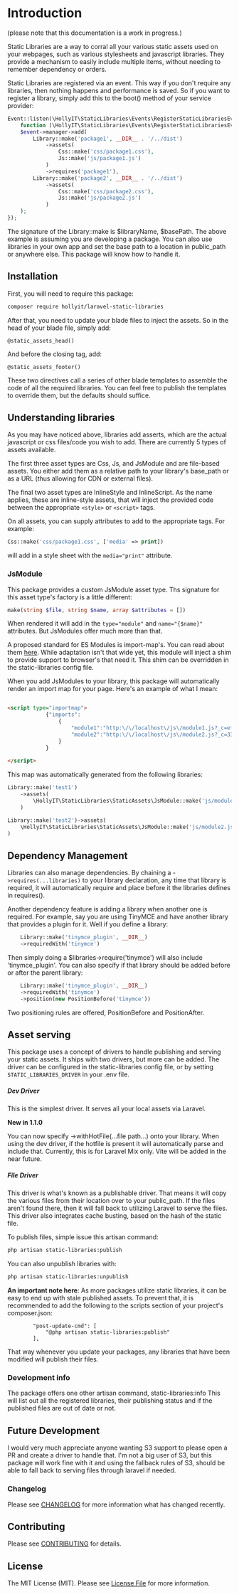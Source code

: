 # Introduction

(please note that this documentation is a work in progress.)

Static Libraries are a way to corral all your various static assets used on your webpages, such as various stylesheets
and javascript libraries. They provide a mechanism to easily include multiple items, without needing to remember
dependency or orders.

Static Libraries are registered via an event. This way if you don't require any libraries, then nothing happens and
performance is saved. So if you want to register a library, simply add this to the boot() method of your service
provider:

```php
Event::listen(\HollyIT\StaticLibraries\Events\RegisterStaticLibrariesEvent::class,
    function (\HollyIT\StaticLibraries\Events\RegisterStaticLibrariesEvent $event) {
    $event->manager->add(
        Library::make('package1', __DIR__ . '/../dist')
            ->assets(
                Css::make('css/package1.css'),
                Js::make('js/package1.js')
            )
            ->requires('package1'),
        Library::make('package2', __DIR__ . '/../dist')
            ->assets(
                Css::make('css/package2.css'),
                Js::make('js/package2.js')
            )
    );
});
```

The signature of the Library::make is $libraryName, $basePath. The above example is assuming you are developing a
package. You can also use libraries in your own app and set the base path to a location in public_path or anywhere else.
This package will know how to handle it.

## Installation

First, you will need to require this package:

```bash
composer require hollyit/laravel-static-libraries
```

After that, you need to update your blade files to inject the assets. So in the head of your blade file, simply add:

`@static_assets_head()`

And before the closing </body> tag, add:

`@static_assets_footer()`

These two directives call a series of other blade templates to assemble the code of all the required libraries. You can
feel free to publish the templates to override them, but the defaults should suffice.

## Understanding libraries

As you may have noticed above, libraries add asserts, which are the actual javascript or css files/code you wish to add.
There are currently 5 types of assets available.

The first three asset types are Css, Js, and JsModule and are file-based assets. You either add them as a relative path
to your library's base_path or as a URL (thus allowing for CDN or external files).

The final two asset types are InlineStyle and InlineScript. As the name applies, these are inline-style assets, that
will inject the provided code between the appropriate `<style>` or `<script>` tags.

On all assets, you can supply attributes to add to the appropriate tags. For example:

```php
Css::make('css/package1.css', ['media' => print])
```

will add in a style sheet with the `media="print"` attribute.

### JsModule

This package provides a custom JsModule asset type. Ths signature for this asset type's factory is a little different:

```php
make(string $file, string $name, array $attributes = [])
```

When rendered it will add in the `type="module"` and `name="{$name}"` attributes. But JsModules offer much more than
that.

A proposed standard for ES Modules is import-map's. You can read about them [here](https://wicg.github.io/import-maps/).
While adaptation isn't that wide yet, this module will inject a shim to provide support to browser's that need it. This
shim can be overridden in the static-libraries config file.

When you add JsModules to your library, this package will automatically render an import map for your page. Here's an
example of what I mean:

```html

<script type="importmap">
            {"imports":
                {
                    "module1":"http:\/\/localhost\/js\/module1.js?_c=efb6379fdf66",
                    "module2":"http:\/\/localhost\/js\/module2.js?_c=338cbc12e51d"
                }
            }
        
</script>
```

This map was automatically generated from the following libraries:

```php
Library::make('test1')
    ->assets(
        \HollyIT\StaticLibraries\StaticAssets\JsModule::make('js/module1.js', 'module1')
    )

Library::make('test2')->assets(
    \HollyIT\StaticLibraries\StaticAssets\JsModule::make('js/module2.js', 'module2')
)
```

## Dependency Management

Libraries can also manage dependencies. By chaining a -`>requires(...libraries)` to your library declaration, any time that library is required, it will automatically require and place before it the libraries defines in requires().

Another dependency feature is adding a library when another one is required. For example, say you are using TinyMCE and have another library that provides a plugin for it. Well if you define a library:

```php
    Library::make('tinymce_plugin', __DIR__)
    ->requiredWith('tinymce')
```
Then simply doing a $libraries->require('tinymce') will also include 'tinymce_plugin'. You can also specify if that library should be added before or after the parent library:

```php
    Library::make('tinymce_plugin', __DIR__)
    ->requiredWith('tinymce')
    ->position(new PositionBefore('tinymce'))
```

Two positioning rules are offered, PositionBefore and PositionAfter.

## Asset serving

This package uses a concept of drivers to handle publishing and serving your static assets. It ships with two drivers, but more can be added. The driver can be configured in the static-libraries config file, or by setting `STATIC_LIBRARIES_DRIVER` in your .env file.

##### Dev Driver

This is the simplest driver. It serves all your local assets via Laravel.

**New in 1.1.0**

You can now specify ->withHotFile(...file path...) onto your library. When using the dev driver, if the hotfile is present it will automatically parse and include that. Currently, this is for Laravel Mix only. Vite will be added in the near future.

##### File Driver

This driver is what's known as a publishable driver. That means it will copy the various files from their location over to your public_path. If the files aren't found there, then it will fall back to utilizing Laravel to serve the files. This driver also integrates cache busting, based on the hash of the static file.

To publish files, simple issue this artisan command:

```bash
php artisan static-libraries:publish
```

You can also unpublish libraries with:

```bash
php artisan static-libraries:unpublish
```

**An important note here**: As more packages utilize static libraries, it can be easy to end up with stale published assets. To prevent that, it is recommended to add the following to the scripts section of your project's composer.json:

```
        "post-update-cmd": [
            "@php artisan static-libraries:publish"
        ],
```

That way whenever you update your packages, any libraries that have been modified will publish their files.

### Development info

The package offers one other artisan command, static-libraries:info This will list out all the registered libraries, their publishing status and if the published files are out of date or not.

## Future Development

I would very much appreciate anyone wanting S3 support to please open a PR and create a driver to handle that. I'm not a big user of S3, but this package will work fine with it and using the fallback rules of S3, should be able to fall back to serving files through laravel if needed.

### Changelog

Please see [CHANGELOG](CHANGELOG.md) for more information what has changed recently.

## Contributing

Please see [CONTRIBUTING](.github/CONTRIBUTING.md) for details.


## License

The MIT License (MIT). Please see [License File](LICENSE.md) for more information.









